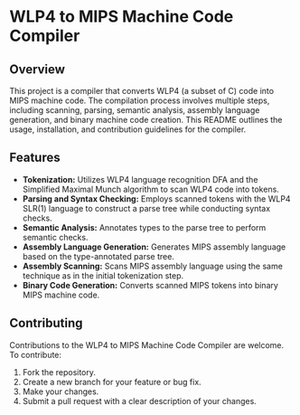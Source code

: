 # WLP4 to MIPS Machine Code Compiler

## Overview

This project is a compiler that converts WLP4 (a subset of C) code into MIPS machine code. The compilation process involves multiple steps, including scanning, parsing, semantic analysis, assembly language generation, and binary machine code creation. This README outlines the usage, installation, and contribution guidelines for the compiler.

## Features

- **Tokenization:** Utilizes WLP4 language recognition DFA and the Simplified Maximal Munch algorithm to scan WLP4 code into tokens.
- **Parsing and Syntax Checking:** Employs scanned tokens with the WLP4 SLR(1) language to construct a parse tree while conducting syntax checks.
- **Semantic Analysis:** Annotates types to the parse tree to perform semantic checks.
- **Assembly Language Generation:** Generates MIPS assembly language based on the type-annotated parse tree.
- **Assembly Scanning:** Scans MIPS assembly language using the same technique as in the initial tokenization step.
- **Binary Code Generation:** Converts scanned MIPS tokens into binary MIPS machine code.

## Contributing

Contributions to the WLP4 to MIPS Machine Code Compiler are welcome. To contribute:

1. Fork the repository.
2. Create a new branch for your feature or bug fix.
3. Make your changes.
4. Submit a pull request with a clear description of your changes.
